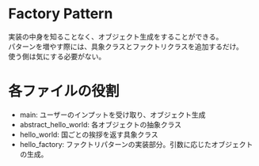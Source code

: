# Factory Pattern

実装の中身を知ることなく、オブジェクト生成をすることができる。  
パターンを増やす際には、具象クラスとファクトリクラスを追加するだけ。  
使う側は気にする必要がない。

# 各ファイルの役割
- main: ユーザーのインプットを受け取り、オブジェクト生成
- abstract_hello_world: 各オブジェクトの抽象クラス
- hello_world: 国ごとの挨拶を返す具象クラス
- hello_factory: ファクトリパターンの実装部分。引数に応じたオブジェクトの生成。
